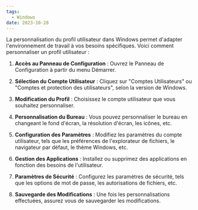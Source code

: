```yaml
---
tags:
  - Windows
date: 2023-10-28
---
```


La personnalisation du profil utilisateur dans Windows permet d'adapter l'environnement de travail à vos besoins spécifiques. Voici comment personnaliser un profil utilisateur :

1. **Accès au Panneau de Configuration** : Ouvrez le Panneau de Configuration à partir du menu Démarrer.

2. **Sélection du Compte Utilisateur** : Cliquez sur "Comptes Utilisateurs" ou "Comptes et protection des utilisateurs", selon la version de Windows.

3. **Modification du Profil** : Choisissez le compte utilisateur que vous souhaitez personnaliser.

4. **Personnalisation du Bureau** : Vous pouvez personnaliser le bureau en changeant le fond d'écran, la résolution d'écran, les icônes, etc.

5. **Configuration des Paramètres** : Modifiez les paramètres du compte utilisateur, tels que les préférences de l'explorateur de fichiers, le navigateur par défaut, le thème Windows, etc.

6. **Gestion des Applications** : Installez ou supprimez des applications en fonction des besoins de l'utilisateur.

7. **Paramètres de Sécurité** : Configurez les paramètres de sécurité, tels que les options de mot de passe, les autorisations de fichiers, etc.

8. **Sauvegarde des Modifications** : Une fois les personnalisations effectuées, assurez vous de sauvegarder les modifications.


